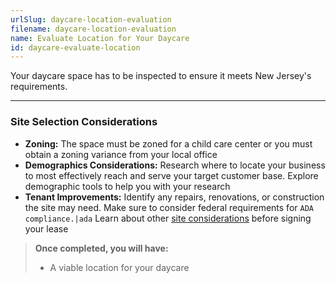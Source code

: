 ```yaml
---
urlSlug: daycare-location-evaluation
filename: daycare-location-evaluation
name: Evaluate Location for Your Daycare
id: daycare-evaluate-location
---
```

Your daycare space has to be inspected to ensure it meets New Jersey's requirements.

---
### Site Selection Considerations
- **Zoning:** The space must be zoned for a child care center or you must obtain a zoning variance from your local office
- **Demographics Considerations:** Research where to locate your business to most effectively reach and serve your target customer base. Explore demographic tools to help you with your research
- **Tenant Improvements:** Identify any repairs, renovations, or construction the site may need. Make sure to consider federal requirements for `ADA compliance.|ada` Learn about other [site considerations](https://business.nj.gov/pages/leasing-tips) before signing your lease

>**Once completed, you will have:**
>- A viable location for your daycare
